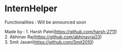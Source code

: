 # InternHelper

Functionalities : Will be announced soon

Made by : 1. Harsh Patel(https://github.com/harsh-2711)  
          2. Abhinav Raj(https://github.com/abhinavraj23)   
          3. Smit Jasani(https://github.com/Smit2010)
